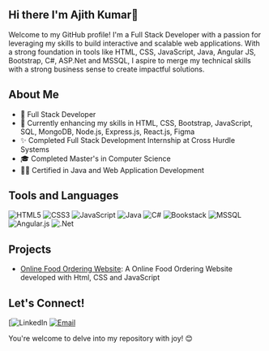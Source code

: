 ## Hi there I'm Ajith Kumar👋
Welcome to my GitHub profile! I'm a Full Stack Developer with a passion for leveraging my skills to build interactive and scalable web applications. With a strong foundation in tools like HTML, CSS, JavaScript, Java, Angular JS, Bootstrap, C#, ASP.Net and MSSQL, I aspire to merge my technical skills with a strong business sense to create impactful solutions.

## About Me
- 💼 Full Stack Developer
- 🌱 Currently enhancing my skills in HTML, CSS, Bootstrap, JavaScript, SQL, MongoDB, Node.js, Express.js, React.js, Figma
- ✨ Completed Full Stack Development Internship at Cross Hurdle Systems
- 🎓 Completed Master's in Computer Science
- 🧑‍💻 Certified in Java and Web Application Development


## Tools and Languages
![HTML5](https://img.shields.io/badge/html5-%23E34F26.svg?style=for-the-badge&logo=html5&logoColor=white)
![CSS3](https://img.shields.io/badge/css3-%231572B6.svg?style=for-the-badge&logo=css3&logoColor=white)
![JavaScript](https://img.shields.io/badge/javascript-%23323330.svg?style=for-the-badge&logo=javascript&logoColor=%23F7DF1E)
![Java](https://img.shields.io/badge/java-%23ED8B00.svg?style=for-the-badge&logo=openjdk&logoColor=white)
![C#](https://img.shields.io/badge/c%23-%23239120.svg?style=for-the-badge&logo=csharp&logoColor=white)
![Bookstack](https://img.shields.io/badge/Bookstack-%230288D1.svg?style=for-the-badge&logo=bookstack&logoColor=white)
![MSSQL](https://img.shields.io/badge/Microsoft%20SQL%20Server-CC2927?style=for-the-badge&logo=microsoft%20sql%20server&logoColor=white)
![Angular.js](https://img.shields.io/badge/angular.js-%23E23237.svg?style=for-the-badge&logo=angularjs&logoColor=white)
![.Net](https://img.shields.io/badge/.NET-5C2D91?style=for-the-badge&logo=.net&logoColor=white)


## Projects
- [Online Food Ordering Website](https://akraju2001.github.io/Project1/):  A Online Food Ordering Website developed with Html, CSS and JavaScript

## Let's Connect!
[![LinkedIn](https://www.linkedin.com/in/ajith-kumar-t-5ab2792a6/)
[![Email](https://img.shields.io/badge/Email-D14836?style=flat&logo=gmail&logoColor=white)](mailto:ajithkraju2001@gmail.com)

You're welcome to delve into my repository with joy! 😊
